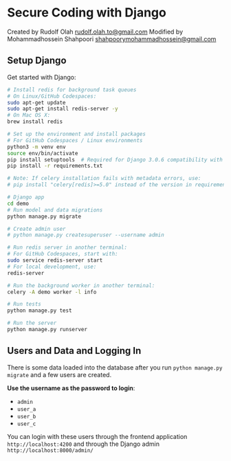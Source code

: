 # Secure Coding with Django

Created by Rudolf Olah <rudolf.olah.to@gmail.com>
Modified by Mohammadhossein Shahpoori <shahpoorymohammadhossein@gmail.com>

## Setup Django

Get started with Django:

```sh
# Install redis for background task queues
# On Linux/GitHub Codespaces:
sudo apt-get update
sudo apt-get install redis-server -y
# On Mac OS X:
brew install redis

# Set up the environment and install packages
# For GitHub Codespaces / Linux environments
python3 -m venv env
source env/bin/activate
pip install setuptools  # Required for Django 3.0.6 compatibility with Python 3.12
pip install -r requirements.txt

# Note: If celery installation fails with metadata errors, use:
# pip install "celery[redis]>=5.0" instead of the version in requirements.txt

# Django app
cd demo
# Run model and data migrations
python manage.py migrate

# Create admin user
# python manage.py createsuperuser --username admin

# Run redis server in another terminal:
# For GitHub Codespaces, start with:
sudo service redis-server start
# For local development, use:
redis-server

# Run the background worker in another terminal:
celery -A demo worker -l info

# Run tests
python manage.py test

# Run the server
python manage.py runserver
```

## Users and Data and Logging In

There is some data loaded into the database after you run `python manage.py migrate` and a few users are created.

**Use the username as the password to login**:

- `admin`
- `user_a`
- `user_b`
- `user_c`

You can login with these users through the frontend application `http://localhost:4200` and through the Django admin `http://localhost:8000/admin/`
